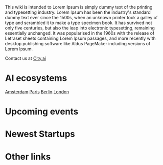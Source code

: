<!-- TITLE: CityAI Global Wiki -->
<!-- SUBTITLE: The comilation of the AI events -->

This wiki is intended to Lorem Ipsum is simply dummy text of the printing and typesetting industry. Lorem Ipsum has been the industry's standard dummy text ever since the 1500s, when an unknown printer took a galley of type and scrambled it to make a type specimen book. It has survived not only five centuries, but also the leap into electronic typesetting, remaining essentially unchanged. It was popularised in the 1960s with the release of Letraset sheets containing Lorem Ipsum passages, and more recently with desktop publishing software like Aldus PageMaker including versions of Lorem Ipsum.

Contact us at [City.ai](https://city.ai)

# AI ecosystems

[Amsterdam](/amsterdam/home)
[Paris](/paris/home)
[Berlin](/berlin/home)
[London](/london/home)

# Upcoming events

# Newest Startups

# Other links

